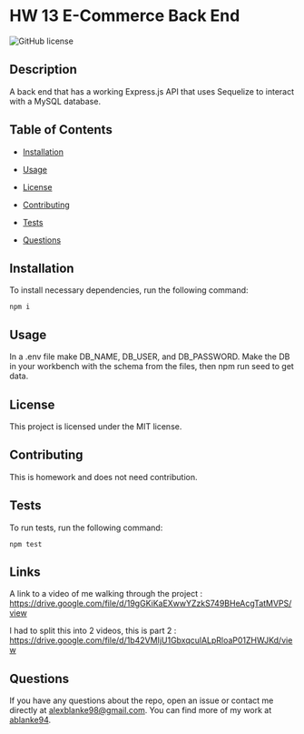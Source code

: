 # HW 13 E-Commerce Back End
![GitHub license](https://img.shields.io/badge/license-MIT-blue.svg)

## Description

A back end that has a working Express.js API that uses Sequelize to interact with a MySQL database.

## Table of Contents 

* [Installation](#installation)

* [Usage](#usage)

* [License](#license)

* [Contributing](#contributing)

* [Tests](#tests)

* [Questions](#questions)

## Installation

To install necessary dependencies, run the following command:

```
npm i
```

## Usage

In a .env file make DB_NAME, DB_USER, and DB_PASSWORD. Make the DB in your workbench with the schema from the files, then npm run seed to get data.

## License

This project is licensed under the MIT license.
  
## Contributing

This is homework and does not need contribution.

## Tests

To run tests, run the following command:

```
npm test
```

## Links

A link to a video of me walking through the project : https://drive.google.com/file/d/19gGKiKaEXwwYZzkS749BHeAcgTatMVPS/view

I had to split this into 2 videos, this is part 2 : https://drive.google.com/file/d/1b42VMIjU1GbxqculALpRloaP01ZHWJKd/view

## Questions

If you have any questions about the repo, open an issue or contact me directly at alexblanke98@gmail.com. You can find more of my work at [ablanke94](https://github.com/ablanke94/).

